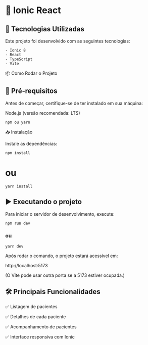 # 📌 Ionic React

## 🚀 Tecnologias Utilizadas

Este projeto foi desenvolvido com as seguintes tecnologias:

    - Ionic 8
    - React
    - TypeScript
    - Vite

📦 Como Rodar o Projeto

## 🔧 Pré-requisitos

Antes de começar, certifique-se de ter instalado em sua máquina:

Node.js (versão recomendada: LTS)

`npm ou yarn`

📥 Instalação

Instale as dependências:

`npm install`

# ou

`yarn install`

## ▶️ Executando o projeto

Para iniciar o servidor de desenvolvimento, execute:

`npm run dev`

### ou

`yarn dev`

Após rodar o comando, o projeto estará acessível em:

http://localhost:5173

(O Vite pode usar outra porta se a 5173 estiver ocupada.)

## 🛠️ Principais Funcionalidades

✅ Listagem de pacientes

✅ Detalhes de cada paciente

✅ Acompanhamento de pacientes

✅ Interface responsiva com Ionic
